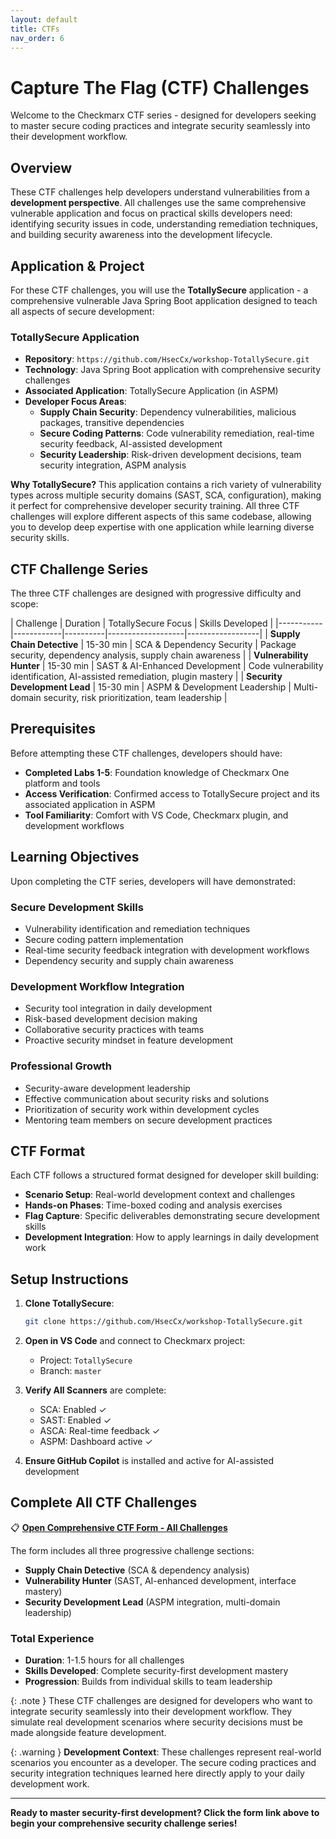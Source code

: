 ```yaml
---
layout: default
title: CTFs
nav_order: 6
---
```


# Capture The Flag (CTF) Challenges

Welcome to the Checkmarx CTF series - designed for developers seeking to master secure coding practices and integrate security seamlessly into their development workflow.

## Overview

These CTF challenges help developers understand vulnerabilities from a **development perspective**. All challenges use the same comprehensive vulnerable application and focus on practical skills developers need: identifying security issues in code, understanding remediation techniques, and building security awareness into the development lifecycle.

## Application & Project

For these CTF challenges, you will use the **TotallySecure** application - a comprehensive vulnerable Java Spring Boot application designed to teach all aspects of secure development:

### **TotallySecure Application**
- **Repository**: `https://github.com/HsecCx/workshop-TotallySecure.git` 
- **Technology**: Java Spring Boot application with comprehensive security challenges
- **Associated Application**: TotallySecure Application (in ASPM)
- **Developer Focus Areas**:
  - **Supply Chain Security**: Dependency vulnerabilities, malicious packages, transitive dependencies
  - **Secure Coding Patterns**: Code vulnerability remediation, real-time security feedback, AI-assisted development
  - **Security Leadership**: Risk-driven development decisions, team security integration, ASPM analysis

**Why TotallySecure?** This application contains a rich variety of vulnerability types across multiple security domains (SAST, SCA, configuration), making it perfect for comprehensive developer security training. All three CTF challenges will explore different aspects of this same codebase, allowing you to develop deep expertise with one application while learning diverse security skills.

## CTF Challenge Series

The three CTF challenges are designed with progressive difficulty and scope:

| Challenge | Duration | TotallySecure Focus | Skills Developed |
|-----------|------------|----------|-------------------|------------------|
| **Supply Chain Detective**  | 15-30 min | SCA & Dependency Security | Package security, dependency analysis, supply chain awareness |
| **Vulnerability Hunter**  | 15-30 min | SAST & AI-Enhanced Development | Code vulnerability identification, AI-assisted remediation, plugin mastery |
| **Security Development Lead**  | 15-30 min | ASPM & Development Leadership | Multi-domain security, risk prioritization, team leadership |

## Prerequisites

Before attempting these CTF challenges, developers should have:

- **Completed Labs 1-5**: Foundation knowledge of Checkmarx One platform and tools
- **Access Verification**: Confirmed access to TotallySecure project and its associated application in ASPM
- **Tool Familiarity**: Comfort with VS Code, Checkmarx plugin, and development workflows

## Learning Objectives

Upon completing the CTF series, developers will have demonstrated:

### **Secure Development Skills**
- Vulnerability identification and remediation techniques
- Secure coding pattern implementation
- Real-time security feedback integration with development workflows
- Dependency security and supply chain awareness

### **Development Workflow Integration**
- Security tool integration in daily development
- Risk-based development decision making
- Collaborative security practices with teams
- Proactive security mindset in feature development

### **Professional Growth**
- Security-aware development leadership
- Effective communication about security risks and solutions
- Prioritization of security work within development cycles
- Mentoring team members on secure development practices

## CTF Format

Each CTF follows a structured format designed for developer skill building:

- **Scenario Setup**: Real-world development context and challenges
- **Hands-on Phases**: Time-boxed coding and analysis exercises
- **Flag Capture**: Specific deliverables demonstrating secure development skills
- **Development Integration**: How to apply learnings in daily development work

## Setup Instructions

1. **Clone TotallySecure**:
   ```bash
   git clone https://github.com/HsecCx/workshop-TotallySecure.git
   ```

2. **Open in VS Code** and connect to Checkmarx project:
   - Project: `TotallySecure`
   - Branch: `master`

3. **Verify All Scanners** are complete:
   - SCA: Enabled ✓
   - SAST: Enabled ✓  
   - ASCA: Real-time feedback ✓
   - ASPM: Dashboard active ✓

4. **Ensure GitHub Copilot** is installed and active for AI-assisted development

## Complete All CTF Challenges

📋 **[Open Comprehensive CTF Form - All Challenges](https://forms.office.com/r/t1vtEj7BEQ)**

The form includes all three progressive challenge sections:
- **Supply Chain Detective** (SCA & dependency analysis)
- **Vulnerability Hunter** (SAST, AI-enhanced development, interface mastery)  
- **Security Development Lead** (ASPM integration, multi-domain leadership)

### **Total Experience**
- **Duration**: 1-1.5 hours for all challenges
- **Skills Developed**: Complete security-first development mastery
- **Progression**: Builds from individual skills to team leadership

{: .note }
These CTF challenges are designed for developers who want to integrate security seamlessly into their development workflow. They simulate real development scenarios where security decisions must be made alongside feature development.

{: .warning }
**Development Context**: These challenges represent real-world scenarios you encounter as a developer. The secure coding practices and security integration techniques learned here directly apply to your daily development work.

---

**Ready to master security-first development? Click the form link above to begin your comprehensive security challenge series!**